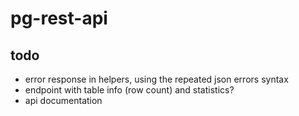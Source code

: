 # pg-rest-api

## todo

- error response in helpers, using the repeated json errors syntax
- endpoint with table info (row count) and statistics?
- api documentation